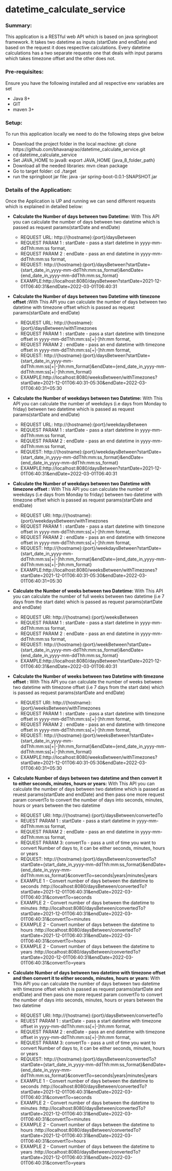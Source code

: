 # datetime_calculate_service

<h3>Summary:</h3>
<p>This application is a RESTful web API which is based on java springboot framework.
    It takes two datetime as inputs (startDate and endDate) and based on the request it does respective calculations.
    Every datetime calculations has a two separate requests one that deals with input params which takes
    timezone offset and the other does not.
</p>
<h3>Pre-requisites:</h3>
<p>Ensure you have the following installed and all respective env variables are set </p>
<ul>
    <li>Java 8+</li>
    <li>GIT</li>
    <li>maven 3+</li>
</ul>
<h3>Setup:</h3>
<p>To run this application locally we need to do the following steps give below</p>
<ul>
    <li>Download the project folder in the local machine: git clone https://github.com/bhavanajrao/datetime_calculate_service.git</li>
    <li>cd datetime_calculate_service</li>
    <li>Set JAVA_HOME to java8: export JAVA_HOME {java_8_folder_path}</li>
    <li>Download all the needed libraries: mvn clean package</li>
    <li>Go to target folder: cd ./target </li>
    <li>run the springboot jar file: java -jar spring-boot-0.0.1-SNAPSHOT.jar </li>
</ul>
<h3>Details of the Application:</h3>
<p>Once the Application is UP and running we can send different requests which is explained in detailed below:</p>
<ul>
    <li><b>Calculate the Number of days between two Datetime:</b> With This API you can calculate the number of days between two datetime which is passed as request params(startDate and endDate)</li>
    <ul>
        <li>REQUEST URL: http://{hostname}:{port}/daysBetween </li>
        <li>REQUEST PARAM 1 : startDate - pass a start datetime in yyyy-mm-ddThh:mm:ss format,</li>
        <li>REQUEST PARAM 2 : endDate - pass an end datetime in yyyy-mm-ddThh:mm:ss format,  </li>
        <li>REQUEST: http://{hostname}:{port}/daysBetween?startDate={start_date_in_yyyy-mm-ddThh:mm:ss_format}&endDate={end_date_in_yyyy-mm-ddThh:mm:ss_format}</li>
        <li>EXAMPLE:http://localhost:8080/daysBetween?startDate=2021-12-01T06:40:31&endDate=2022-03-01T06:40:31</li>
    </ul>
    <p></p>
    <li><b>Calculate the Number of days between two Datetime with timezone offset :</b>With This API you can calculate the number of days between two datetime with timezone offset which is passed as request params(startDate and endDate)</li>
    <ul>
        <li>REQUEST URL: http://{hostname}:{port}/daysBetween/withTimezones </li>
        <li>REQUEST PARAM 1 : startDate - pass a start datetime with timezone offset in yyyy-mm-ddThh:mm:ss[+|-]hh:mm format,</li>
        <li>REQUEST PARAM 2 : endDate - pass an end datetime with timezone offset in yyyy-mm-ddThh:mm:ss[+|-]hh:mm format,  </li>
        <li>REQUEST: http://{hostname}:{port}/daysBetween?startDate={start_date_in_yyyy-mm-ddThh:mm:ss[+|-]hh:mm_format}&endDate={end_date_in_yyyy-mm-ddThh:mm:ss[+|-]hh:mm_format}</li>
        <li>EXAMPLE:http://localhost:8080/weeksBetween/withTimezones?startDate=2021-12-01T06:40:31-05:30&endDate=2022-03-01T06:40:31+05:30</li>
    </ul>
    <p></p>
    <li><b>Calculate the Number of weekdays between two Datetime:</b> With This API you can calculate the number of weekdays (i.e days from Monday to friday) between two datetime which is passed as request params(startDate and endDate)</li>
    <ul>
        <li>REQUEST URL: http://{hostname}:{port}/weekdaysBetween </li>
        <li>REQUEST PARAM 1 : startDate - pass a start datetime in yyyy-mm-ddThh:mm:ss format,</li>
        <li>REQUEST PARAM 2 : endDate - pass an end datetime in yyyy-mm-ddThh:mm:ss format,  </li>
        <li>REQUEST: http://{hostname}:{port}/weekdaysBetween?startDate={start_date_in_yyyy-mm-ddThh:mm:ss_format}&endDate={end_date_in_yyyy-mm-ddThh:mm:ss_format}</li>
        <li>EXAMPLE:http://localhost:8080/daysBetween?startDate=2021-12-01T06:40:31&endDate=2022-03-01T06:40:31</li>
    </ul>
    <p></p>
    <li><b>Calculate the Number of weekdays between two Datetime with timezone offset :</b> With This API you can calculate the number of weekdays (i.e days from Monday to friday) between two datetime with timezone offset which is passed as request params(startDate and endDate)</li>
    <ul>
        <li>REQUEST URI: http://{hostname}:{port}/weekdaysBetween/withTimezones </li>
        <li>REQUEST PARAM 1 : startDate - pass a start datetime with timezone offset in yyyy-mm-ddThh:mm:ss[+|-]hh:mm format,</li>
        <li>REQUEST PARAM 2 : endDate - pass an end datetime with timezone offset in yyyy-mm-ddThh:mm:ss[+|-]hh:mm format,  </li>
        <li>REQUEST: http://{hostname}:{port}/weekdaysBetween?startDate={start_date_in_yyyy-mm-ddThh:mm:ss[+|-]hh:mm_format}&endDate={end_date_in_yyyy-mm-ddThh:mm:ss[+|-]hh:mm_format}</li>
        <li>EXAMPLE:http://localhost:8080/weeksBetween/withTimezones?startDate=2021-12-01T06:40:31-05:30&endDate=2022-03-01T06:40:31+05:30</li>
    </ul>
    <p></p>
    <li><b>Calculate the Number of weeks between two Datetime:</b> With This API you can calculate the number of full weeks between two datetime (i.e 7 days from the start date) which is passed as request params(startDate and endDate)</li>
    <ul>
        <li>REQUEST URI: http://{hostname}:{port}/weeksBetween </li>
        <li>REQUEST PARAM 1 : startDate - pass a start datetime in yyyy-mm-ddThh:mm:ss format,</li>
        <li>REQUEST PARAM 2 : endDate - pass an end datetime in yyyy-mm-ddThh:mm:ss format,  </li>
        <li>REQUEST: http://{hostname}:{port}/weekBetween?startDate={start_date_in_yyyy-mm-ddThh:mm:ss_format}&endDate={end_date_in_yyyy-mm-ddThh:mm:ss_format}</li>
        <li>EXAMPLE:http://localhost:8080/daysBetween?startDate=2021-12-01T06:40:31&endDate=2022-03-01T06:40:31</li>
    </ul>
    <p></p>
    <li><b>Calculate the Number of weeks between two Datetime with timezone offset :</b> With This API you can calculate the number of weeks between two datetime with timezone offset (i.e 7 days from the start date) which is passed as request params(startDate and endDate)</li>
    <ul>
        <li>REQUEST URI: http://{hostname}:{port}/weeksBetween/withTimezones </li>
        <li>REQUEST PARAM 1 : startDate - pass a start datetime with timezone offset in yyyy-mm-ddThh:mm:ss[+|-]hh:mm format,</li>
        <li>REQUEST PARAM 2 : endDate - pass an end datetime with timezone offset in yyyy-mm-ddThh:mm:ss[+|-]hh:mm format,  </li>
        <li>REQUEST: http://{hostname}:{port}/weeksBetween?startDate={start_date_in_yyyy-mm-ddThh:mm:ss[+|-]hh:mm_format}&endDate={end_date_in_yyyy-mm-ddThh:mm:ss[+|-]hh:mm_format}</li>
        <li>EXAMPLE:http://localhost:8080/weeksBetween/withTimezones?startDate=2021-12-01T06:40:31-05:30&endDate=2022-03-01T06:40:31+05:30</li>
    </ul>
    <p></p>
    <li><b>Calculate Number of days between two datetime and then convert it to either seconds, minutes, hours or years:</b>
        With This API you can calculate the number of days between two datetime which is passed as reuest params(startDate and endDate)
        and then pass one more request param convertTo to convert the number of days into seconds, minutes, hours or years between the two datetime
    </li>
    <ul>
        <li>REQUEST URI: http://{hostname}:{port}/daysBetween/convertedTo </li>
        <li>REUEST PARAM 1 : startDate - pass a start datetime in yyyy-mm-ddThh:mm:ss format,
        <li>REQUEST PARAM 2 : endDate - pass an end datetime in yyyy-mm-ddThh:mm:ss format,  </li>
        <li>REQUEST PARAM 3: convertTo - pass a unit of time you want to convert Number of days to, it can be either seconds, minutes, hours or years</li>
        <li>REQUEST: http://{hostname}:{port}/daysBetween/convertedTo?startDate={start_date_in_yyyy-mm-ddThh:mm:ss_format}&endDate={end_date_in_yyyy-mm-ddThh:mm:ss_format}&convertTo=seconds|years|minutes|years</li>
        <li>EXAMPLE 1 - Convert number of days between the datetime to seconds :http://localhost:8080/daysBetween/convertedTo?startDate=2021-12-01T06:40:31&endDate=2022-03-01T06:40:31&convertTo=seconds</li>
        <li>EXAMPLE 2 - Convert number of days between the datetime to minutes :http://localhost:8080/daysBetween/convertedTo?startDate=2021-12-01T06:40:31&endDate=2022-03-01T06:40:31&convertTo=minutes</li>
        <li>EXAMPLE 2 - Convert number of days between the datetime to hours :http://localhost:8080/daysBetween/convertedTo?startDate=2021-12-01T06:40:31&endDate=2022-03-01T06:40:31&convertTo=hours</li>
        <li>EXAMPLE 2 - Convert number of days between the datetime to years :http://localhost:8080/daysBetween/convertedTo?startDate=2020-12-01T06:40:31&endDate=2022-03-01T06:40:31&convertTo=years</li>
    </ul>
    <p></p>
    <li><b>Calculate Number of days between two datetime with timezone offset and then convert it to either seconds, minutes, hours or years:</b>
        With This API you can calculate the number of days between two datetime with timezone offset which is passed as request params(startDate and endDate)
        and then pass one more request param convertTo to convert the number of days into seconds, minutes, hours or years between the two datetime
    </li>
    <ul>
        <li>REQUEST URI: http://{hostname}:{port}/daysBetween/convertedTo </li>
        <li>REUEST PARAM 1 : startDate - pass a start datetime with timezone offset in yyyy-mm-ddThh:mm:ss[+|-]hh:mm format,
        <li>REQUEST PARAM 2 : endDate - pass an end datetime with timezone offset in yyyy-mm-ddThh:mm:ss[+|-]hh:mm format,  </li> </li>
        <li>REQUEST PARAM 3: convertTo - pass a unit of time you want to convert Number of days to, it can be either seconds, minutes, hours or years</li>
        <li>REQUEST: http://{hostname}:{port}/daysBetween/convertedTo?startDate={start_date_in_yyyy-mm-ddThh:mm:ss_format}&endDate={end_date_in_yyyy-mm-ddThh:mm:ss_format}&convertTo=seconds|years|minutes|years</li>
        <li>EXAMPLE 1 - Convert number of days between the datetime to seconds :http://localhost:8080/daysBetween/convertedTo?startDate=2021-12-01T06:40:31&endDate=2022-03-01T06:40:31&convertTo=seconds</li>
        <li>EXAMPLE 2 - Convert number of days between the datetime to minutes :http://localhost:8080/daysBetween/convertedTo?startDate=2021-12-01T06:40:31&endDate=2022-03-01T06:40:31&convertTo=minutes</li>
        <li>EXAMPLE 2 - Convert number of days between the datetime to hours :http://localhost:8080/daysBetween/convertedTo?startDate=2021-12-01T06:40:31&endDate=2022-03-01T06:40:31&convertTo=hours</li>
        <li>EXAMPLE 2 - Convert number of days between the datetime to years :http://localhost:8080/daysBetween/convertedTo?startDate=2021-12-01T06:40:31&endDate=2022-03-01T06:40:31&convertTo=years</li>
    </ul>
    <p></p>
</ul>
